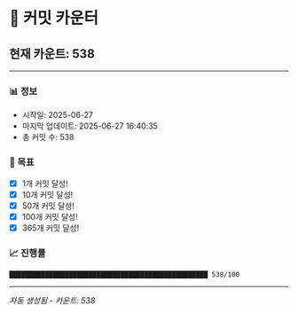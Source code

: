 # 🔢 커밋 카운터

## 현재 카운트: 538

---

### 📊 정보
- 시작일: 2025-06-27
- 마지막 업데이트: 2025-06-27 16:40:35
- 총 커밋 수: 538

### 🎯 목표
- [x] 1개 커밋 달성!
- [x] 10개 커밋 달성!
- [x] 50개 커밋 달성!
- [x] 100개 커밋 달성!
- [x] 365개 커밋 달성!

### 📈 진행률
```
██████████████████████████████████████████████████ 538/100
```

---
*자동 생성됨 - 카운트: 538*
